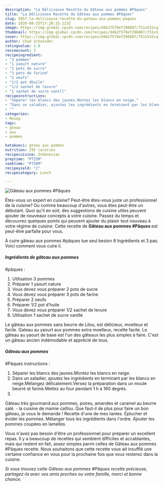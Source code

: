 ```yaml
---
description: "La Délicieuse Recette du Gâteau aux pommes #Pâques"
title: "La Délicieuse Recette du Gâteau aux pommes #Pâques"
slug: 5857-la-delicieuse-recette-du-gateau-aux-pommes-paques
date: 2020-08-25T17:20:25.123Z
image: https://img-global.cpcdn.com/recipes/d4b2f579ef296807/751x532cq70/gateau-aux-pommes-paques-photo-principale-de-la-recette.jpg
thumbnail: https://img-global.cpcdn.com/recipes/d4b2f579ef296807/751x532cq70/gateau-aux-pommes-paques-photo-principale-de-la-recette.jpg
cover: https://img-global.cpcdn.com/recipes/d4b2f579ef296807/751x532cq70/gateau-aux-pommes-paques-photo-principale-de-la-recette.jpg
author: Chad Schneider
ratingvalue: 3.8
reviewcount: 3
recipeingredient:
- "3 pommes"
- "1 yaourt nature"
- "2 pots de sucre"
- "3 pots de farine"
- "2 oeufs"
- "1/2 pot dhuile"
- "1/2 sachet de levure"
- "1 sachet de sucre vanill"
recipeinstructions:
- "Séparer les blancs des jaunes.Montez les blancs en neige."
- "Dans un saladier, ajoutez les ingrédients en terminant par les blancs en neige.Mélangez délicatement.Versez la préparation dans un moule beurré et fariné.Mettez au four pendant 1 h à 160 degrés."
- ""
categories:
- Resep
tags:
- gteau
- aux
- pommes

katakunci: gteau aux pommes 
nutrition: 292 calories
recipecuisine: Indonesian
preptime: "PT25M"
cooktime: "PT58M"
recipeyield: "2"
recipecategory: Lunch

---
```



![Gâteau aux pommes
#Pâques](https://img-global.cpcdn.com/recipes/d4b2f579ef296807/751x532cq70/gateau-aux-pommes-paques-photo-principale-de-la-recette.jpg)

Êtes-vous un expert en cuisine? Peut-être êtes-vous juste un professionnel de la cuisine? Ou comme beaucoup d'autres, vous êtes peut-être un débutant. Quoi qu'il en soit, des suggestions de cuisine utiles peuvent ajouter de nouveaux concepts à votre cuisine. Passez du temps et découvrez quelques points qui peuvent ajouter du plaisir tout nouveau à votre régime de cuisine. Cette recette de <strong> Gâteau aux pommes
#Pâques </strong> est peut-être parfaite pour vous.

<!--inarticleads1-->

À cuire gâteau aux pommes
#pâques tue seul besion 8 Ingrédients et 3 pas. Voici comment vous cuire il.

##### Ingrédients de gâteau aux pommes
#pâques :

1. Utilisation 3 pommes
1. Préparer 1 yaourt nature
1. Vous devez vous préparer 2 pots de sucre
1. Vous devez vous préparer 3 pots de farine
1. Préparer 2 oeufs
1. Préparer 1/2 pot d’huile
1. Vous devez vous préparer 1/2 sachet de levure
1. Utilisation 1 sachet de sucre vanillé


Le gâteau aux pommes sans beurre de Lilou, est délicieux, moelleux et facile. Gateau au yaourt aux pommes extra moelleux, recette facile. Le gâteau au yaourt de base est l&#39;un des gâteaux les plus simples à faire. C&#39;est un gâteau ancien indémodable et apprécié de tous. 

<!--inarticleads2-->

##### Gâteau aux pommes
#Pâques instructions :

1. Séparer les blancs des jaunes.Montez les blancs en neige.
1. Dans un saladier, ajoutez les ingrédients en terminant par les blancs en neige.Mélangez délicatement.Versez la préparation dans un moule beurré et fariné.Mettez au four pendant 1 h à 160 degrés.
1. 


Gâteau très gourmand.aux pommes, poires, amandes et caramel au beurre salé. - la cuisine de mamie caillou. Que faut-il de plus pour faire un bon gâteau, je vous le demande ! Recette d&#39;une de mes tantes. Éplucher et évider les pommes. Mélanger tous les ingrédients dans l&#39;ordre. Ajouter les pommes coupées en lamelles. 

<!--inarticleads1-->

<p>
Vous n'avez pas besoin d'être un professionnel pour préparer un excellent repas. Il y a beaucoup de recettes qui semblent difficiles et accablantes, mais qui restent en fait, assez simples parmi celles de Gâteau aux pommes
#Pâques recette. Nous souhaitons que cette recette vous ait insufflé une certaine confiance en vous pour la prochaine fois que vous resterez dans la cuisine.
</p>

<p>
<i>Si vous trouvez cette Gâteau aux pommes
#Pâques recette précieuse, partagez-la avec vos amis proches ou votre famille, merci et bonne chance.</i>
</p>
